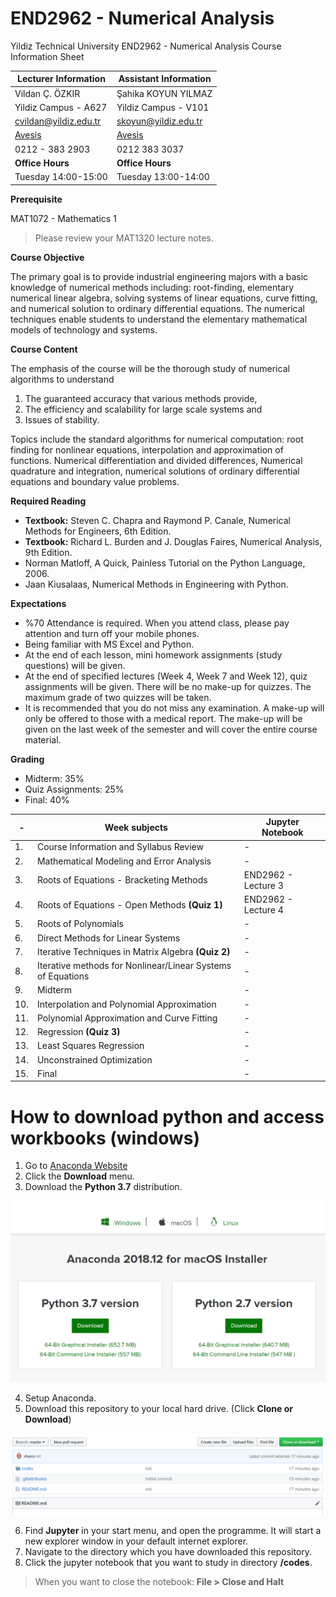 # END2962 - Numerical Analysis

Yildiz Technical University
END2962 - Numerical Analysis
Course Information Sheet


**Lecturer Information**                    | **Assistant Information**
--------------------------------------------|--------------------------------
Vildan Ç. ÖZKIR                             | Şahika KOYUN YILMAZ
Yildiz Campus - A627                        | Yildiz Campus - V101
cvildan@yildiz.edu.tr                       | skoyun@yildiz.edu.tr
[Avesis](www.avesis.yildiz.edu.tr/cvildan)  | [Avesis](www.avesis.yildiz.edu.tr/skoyun)
0212 - 383 2903                             | 0212 383 3037
**Office Hours**                            | **Office Hours**
Tuesday 14:00\-15:00                        | Tuesday 13:00\-14:00


**Prerequisite**

MAT1072 - Mathematics 1
>Please review your MAT1320 lecture notes.

**Course Objective**

The primary goal is to provide industrial engineering majors with a basic knowledge of numerical methods including: root-finding, elementary numerical linear algebra, solving systems of linear equations, curve fitting, and numerical solution to ordinary differential equations. The numerical techniques enable students to understand the elementary mathematical models of technology and systems.


**Course Content**

The emphasis of the course will be the thorough study of numerical algorithms to understand

1. The guaranteed accuracy that various methods provide,
2. The efficiency and scalability for large scale systems and
3. Issues of stability.

Topics include the standard algorithms for numerical computation: root finding for nonlinear equations, interpolation and approximation of functions. Numerical differentiation and divided differences, Numerical quadrature and integration, numerical solutions of ordinary differential equations and boundary value problems.

**Required Reading**
- **Textbook:** Steven C. Chapra and Raymond P. Canale, Numerical Methods for Engineers, 6th Edition.
- **Textbook:** Richard L. Burden and J. Douglas Faires, Numerical Analysis, 9th Edition.
- Norman Matloff, A Quick, Painless Tutorial on the Python Language, 2006.
- Jaan Kiusalaas, Numerical Methods in Engineering with Python.

**Expectations**

- %70 Attendance is required. When you attend class, please pay attention and turn off your mobile phones.
- Being familiar with MS Excel and Python.
- At the end of each lesson, mini homework assignments (study questions) will be given.
- At the end of specified lectures (Week 4, Week 7 and Week 12), quiz assignments will be given. There will be no make-up for quizzes. The maximum grade of two quizzes will be taken.
- It is recommended that you do not miss any examination. A make-up will only be offered to those with a medical report. The make-up will be given on the last week of the semester and will cover the entire course material.


**Grading**

- Midterm: 35\%
- Quiz Assignments: 25\%
- Final: 40\%

-|**Week subjects** | **Jupyter Notebook**
-|------------------|------------------
1. | Course Information and Syllabus Review| -
2. | Mathematical Modeling and Error Analysis| -
3. | Roots of Equations - Bracketing Methods | END2962 - Lecture 3
4. | Roots of Equations - Open Methods **(Quiz 1)**| END2962 - Lecture 4
5. | Roots of Polynomials | -
6. | Direct Methods for Linear Systems | -
7. | Iterative Techniques in Matrix Algebra **(Quiz 2)** | -
8. | Iterative methods for Nonlinear/Linear Systems of Equations | -
9. | Midterm | -
10.| Interpolation and Polynomial Approximation | -
11.| Polynomial Approximation and Curve Fitting | -
12.| Regression **(Quiz 3)**| -
13.| Least Squares Regression | -
14.| Unconstrained Optimization | -
15.| Final | -




# How to download python and access workbooks (windows)

 1. Go to [Anaconda Website](www.anaconda.com)
 2. Click the **Download** menu.
 3. Download the **Python 3.7** distribution.

 ![Anaconda](/codes/images/readme/anaconda.PNG)

 4. Setup Anaconda.
 5. Download this repository to your local hard drive. (Click **Clone or Download**)

 ![DownloadRepository](/codes/images/readme/clone.PNG)

 6. Find **Jupyter** in your start menu, and open the programme. It will start a new explorer window in your default internet explorer.
 7. Navigate to the directory which you have downloaded this repository.
 8. Click the jupyter notebook that you want to study in directory **/codes**.

 > When you want to close the notebook: **File > Close and Halt**
